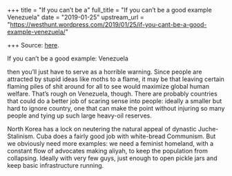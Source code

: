 +++
title = "If you can’t be a"
full_title = "If you can’t be a good example Venezuela"
date = "2019-01-25"
upstream_url = "https://westhunt.wordpress.com/2019/01/25/if-you-cant-be-a-good-example-venezuela/"

+++
Source: [here](https://westhunt.wordpress.com/2019/01/25/if-you-cant-be-a-good-example-venezuela/).

If you can’t be a good example: Venezuela

then you’ll just have to serve as a horrible warning. Since people are
attracted by stupid ideas like moths to a flame, it may be that leaving
certain flaming piles of shit around for all to see would maximize
global human welfare. That’s rough on Venezuela, though. There are
probably countries that could do a better job of scaring sense into
people: ideally a smaller but hard to ignore country, one that can make
the point without injuring so many people and tying up such large
heavy-oil reserves.

North Korea has a lock on neutering the natural appeal of dynastic
Juche-Stalinism. Cuba does a fairly good job with white-bread
Communism. But we obviously need more examples: we need a feminist
homeland, with a constant flow of advocates making aliyah, to keep the
population from collapsing. Ideally with very few guys, just enough to
open pickle jars and keep basic infrastructure running.

